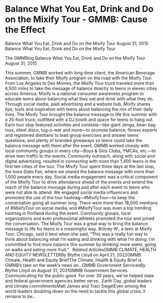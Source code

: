 # Balance What You Eat, Drink and Do on the Mixify Tour - GMMB: Cause the Effect


Balance What You Eat, Drink and Do on the Mixify Tour
August 31, 2015
Balance What You Eat, Drink and Do on the Mixify Tour
 
The GMMBlog
 Balance What You Eat, Drink and Do on the Mixify Tour
August 31, 2015
 
This summer, GMMB worked with long-time client, the American Beverage Association, to take their Mixify program on the road with the Mixify Tour. From Los Angeles to Des Moines, the Mixify Tour truck traveled more than 6,500 miles to take the message of balance directly to teens in eleven cities across America.
Mixify is a national consumer awareness program to educate teens about balancing what they eat and drink with what they do. Through social media, paid advertising and a website hub, Mixify shares tips, tools and inspiration with teens about balancing the mix of their daily lives.
The Mixify Tour brought the balance message to life this summer with a 25-foot truck, outfitted with a DJ booth and space for teens to hang out. Each tour stop featured activities and contests—like giant Jenga, bean bag toss, silent disco, tug-o-war and more—to promote balance; fitness experts and registered dietitians to lead group exercises and answer teens’ questions; and plenty of branded giveaways so teens could take the balance message with them after the event.
GMMB worked closely with local community groups in every city—Boys & Girls Clubs, YMCAs, etc.—to drive teen traffic to the events. Community outreach, along with social and digital advertising, resulted in connecting with more than 1,400 teens in the first ten cities of the tour. The Mixify Tour spent three days at the last stop, the Iowa State Fair, where we shared the balance message with more than 1,000 people every day.
Social media engagement was a critical component of the Mixify Tour to drive attendance ahead of the events and extend the reach of the balance message during and after each event to teens who were not able to attend. We engaged social media influencers and promoted the use of the tour hashtag—#MixifyTour—to keep the conversation going all summer long. There were more than 18,000 mentions of #MixifyTour on social media, and #MixifyTour was even a top trending hashtag in Portland during the event. Community groups, local organizations and even professional athletes promoted the tour and joined the conversation.
The Mixify Tour was a great way to bring the balance message to life for teens in a meaningful way. Britney W., a teen at Mixify Tour: Chicago, said it best when she said, “This was a really fun way to think about balancing what I’m eating and drinking with what I’m doing. I’m committed to find more balance this summer by drinking more water, going on walks and eating more fruit.”
 
Related ArticlesGMMB CLIMATE, HEALTH AND EQUITY NEWSLETTERBy Blythe Lloyd on April 21, 2022GMMB Climate, Health and Equity BriefThe Climate, Health & Equity Brief is GMMB’s take on the week’s news on…GMMB Government ServicesBy Blythe Lloyd on August 31, 2021GMMB Government Services 
Communicating for the public good
 For over 30 years, we’ve helped state and federal government agencies better serve…Earth Day, global leaders and climate commitmentsMatt James and Traci SiegelEven among the world leaders doubling down on the need to tackle this global crisis, it remains to be…
